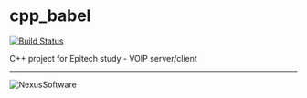# cpp_babel

[![Build Status](https://travis-ci.org/Nexus-Software/cpp_babel.svg?branch=master)](https://travis-ci.org/Nexus-Software/cpp_babel)

C++ project for Epitech study - VOIP server/client


---------------------------------------

![NexusSoftware](http://static.nexus-software.fr/img/NexusSoftware_black_transparent.png)



